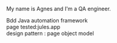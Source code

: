 My name is Agnes and I'm a QA engineer.

Bdd Java automation framework \
page tested:jules.app\
design pattern : page object model